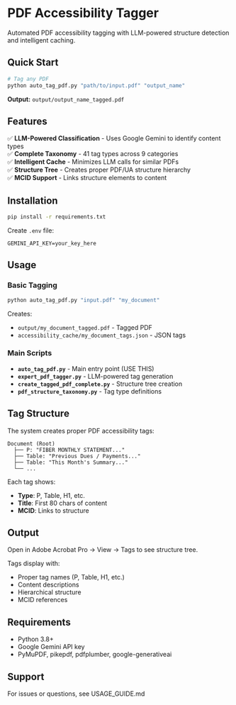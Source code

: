# PDF Accessibility Tagger

Automated PDF accessibility tagging with LLM-powered structure detection and intelligent caching.

## Quick Start

```bash
# Tag any PDF
python auto_tag_pdf.py "path/to/input.pdf" "output_name"
```

**Output:** `output/output_name_tagged.pdf`

## Features

✅ **LLM-Powered Classification** - Uses Google Gemini to identify content types  
✅ **Complete Taxonomy** - 41 tag types across 9 categories  
✅ **Intelligent Cache** - Minimizes LLM calls for similar PDFs  
✅ **Structure Tree** - Creates proper PDF/UA structure hierarchy  
✅ **MCID Support** - Links structure elements to content  

## Installation

```bash
pip install -r requirements.txt
```

Create `.env` file:
```
GEMINI_API_KEY=your_key_here
```

## Usage

### Basic Tagging

```bash
python auto_tag_pdf.py "input.pdf" "my_document"
```

Creates:
- `output/my_document_tagged.pdf` - Tagged PDF
- `accessibility_cache/my_document_tags.json` - JSON tags

### Main Scripts

- **`auto_tag_pdf.py`** - Main entry point (USE THIS)
- **`expert_pdf_tagger.py`** - LLM-powered tag generation
- **`create_tagged_pdf_complete.py`** - Structure tree creation
- **`pdf_structure_taxonomy.py`** - Tag type definitions

## Tag Structure

The system creates proper PDF accessibility tags:

```
Document (Root)
  ├── P: "FIBER MONTHLY STATEMENT..."
  ├── Table: "Previous Dues / Payments..."
  ├── Table: "This Month's Summary..."
  └── ...
```

Each tag shows:
- **Type**: P, Table, H1, etc.
- **Title**: First 80 chars of content
- **MCID**: Links to structure

## Output

Open in Adobe Acrobat Pro → View → Tags to see structure tree.

Tags display with:
- Proper tag names (P, Table, H1, etc.)
- Content descriptions
- Hierarchical structure
- MCID references

## Requirements

- Python 3.8+
- Google Gemini API key
- PyMuPDF, pikepdf, pdfplumber, google-generativeai

## Support

For issues or questions, see USAGE_GUIDE.md
